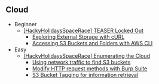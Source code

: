 ## Cloud
- Beginner
  - [[HackyHolidaysSpaceRace] TEASER Locked Out](https://github.com/Rookie441/CTF/blob/main/Storage/Writeups/Hacky_Holidays_Space_Race_Writeup.md#teaser-locked-out)
    - [Exploring External Storage with cURL](https://github.com/Rookie441/CTF/blob/main/Storage/Writeups/Hacky_Holidays_Space_Race_Writeup.md#obtaining-external-access-keys)
    - [Accessing S3 Buckets and Folders with AWS CLI](https://github.com/Rookie441/CTF/blob/main/Storage/Writeups/Hacky_Holidays_Space_Race_Writeup.md#checking-your-internal-storage)
- Easy
  - [[HackyHolidaysSpaceRace] Enumerating the Cloud](https://github.com/Rookie441/CTF/blob/main/Storage/Writeups/Hacky_Holidays_Space_Race_Writeup.md#enumerating-the-cloud)
    - [Using network traffic to find S3 buckets](https://github.com/Rookie441/CTF/blob/main/Storage/Writeups/Hacky_Holidays_Space_Race_Writeup.md#spaceship-external-information-endpoint)
    - [Modify HTTP request methods with Burp Suite](https://github.com/Rookie441/CTF/blob/main/Storage/Writeups/Hacky_Holidays_Space_Race_Writeup.md#obtaining-the-spaceship-access-keys)
    - [S3 Bucket Tagging for information retrieval](https://github.com/Rookie441/CTF/blob/main/Storage/Writeups/Hacky_Holidays_Space_Race_Writeup.md#a-cleaning-bucket)
